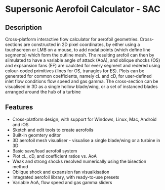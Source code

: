 # Supersonic Aerofoil Calculator - SAC


## Description

Cross-platform interactive flow calculator for aerofoil geometries. Cross-sections are constructed in 2D pixel coordinates, by either using a touchscreen or LMB on a mouse, to add nodal points (which define line segments) which form the outline mesh. The resulting arefoil can then by siimulated to have a variable angle of attack (AoA), and oblique shocks (OS) and expsansion fans (EF) are caulcted for every segment and redered using colour-coded primitives (lines for OS, tranagles for ES). Plots can be generated for common coefficients, namely cL and cD, for user-defined inlet flow conditions flow speed and gas gamma. The cross-section can be visualised in 3D as a single hollow blade/wing, or a set of instanced blades arranged around the hub of a turbine

## Features

 - Cross-platform design, with support for Windows, Linux, Mac, Android and iOS
 - Sketch and edit tools to create aerofoils
 - Built-in geomtery editor
 - 3D aerofoil mesh visualiser - visualise a single blade/wing or a turbine in 3D
 - Basic save/load aerofoil system
 - Plot cL, cD, and coefficient ratios vs. AoA
 - Weak and strong shocks resolved numerically using the bisection method
 - Oblique shock and expansion fan visualkisation
 - Integrated aerofoil library, with ready-to-use presets
 - Variable AoA, flow speed and gas gamma sliders
 
 
 
 
